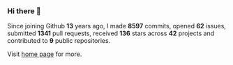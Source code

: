 ### Hi there 👋

Since joining Github **13** years ago, I made **8597** commits, opened **62** issues, submitted **1341** pull requests, received **136** stars across **42** projects and contributed to **9** public repositories.

Visit <a href="https://j15h.nu">home page</a> for more.
